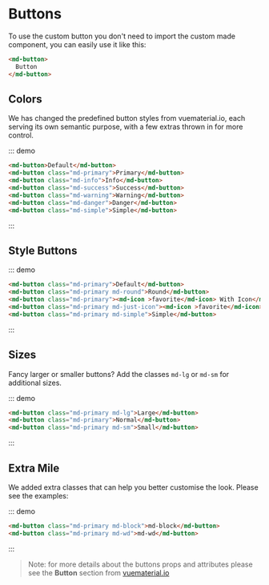 # Buttons

To use the custom button you don't need to import the custom made component, you can easily use it like this:

```html
<md-button>
  Button
</md-button>
```

## Colors

We has changed the predefined button styles from vuematerial.io, each serving its own semantic purpose, with a few extras thrown in for more control.

::: demo
```html
<md-button>Default</md-button>
<md-button class="md-primary">Primary</md-button>
<md-button class="md-info">Info</md-button>
<md-button class="md-success">Success</md-button>
<md-button class="md-warning">Warning</md-button>
<md-button class="md-danger">Danger</md-button>
<md-button class="md-simple">Simple</md-button>
```
:::

## Style Buttons

::: demo
```html
<md-button class="md-primary">Default</md-button>
<md-button class="md-primary md-round">Round</md-button>
<md-button class="md-primary"><md-icon >favorite</md-icon> With Icon</md-button>
<md-button class="md-primary md-just-icon"><md-icon >favorite</md-icon></md-button>
<md-button class="md-primary md-simple">Simple</md-button>
```
:::

## Sizes

Fancy larger or smaller buttons? Add the classes `md-lg` or `md-sm` for additional sizes.

::: demo
```html
<md-button class="md-primary md-lg">Large</md-button>
<md-button class="md-primary">Normal</md-button>
<md-button class="md-primary md-sm">Small</md-button>
```
:::

## Extra Mile

We added extra classes that can help you better customise the look. Please see the examples:

::: demo
```html
<md-button class="md-primary md-block">md-block</md-button>
<md-button class="md-primary md-wd">md-wd</md-button>
```
:::

> Note: for more details about the buttons props and attributes please see the **Button** section from [vuematerial.io](https://vuematerial.io/components/button)

